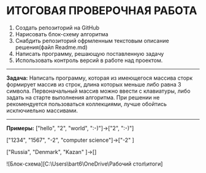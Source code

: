 # ИТОГОВАЯ ПРОВЕРОЧНАЯ РАБОТА
1. Создать репозиторий на GitHub
2. Нарисовать блок-схему алгоритма
3. Снабдить репозиторий офрмленным текстовым описание решения(файл Readme.md)
4. Написать программу, решающую поставленную задачу
5. Использовать контроль версий в работе над проектом.
---
**Задача:** Написать программу, которая из имеющегося массива сторк формирует массив из строк, длина которых меньше либо равна 3 символа. Первоначальный массив можно ввести с клавиатуры, либо задать на старте выполнения алгоритма. При решении не рекомендуется пользоваться коллекциями, лучше обойтись исключиельно массивами.

---
__Примеры:__
["hello", "2", "world", ":-)"]->["2", ":-)"]

["1234", "1567", "-2", "computer science"]->["-2" ]

["Russia", "Denmark", "Kazan" ]->[]

![Блок-схема][C:\Users\bart6\OneDrive\Рабочий стол\итоги]
